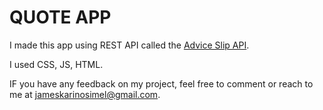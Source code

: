 # QUOTE APP
I made this app using REST API called the [Advice Slip API](https://api.adviceslip.com/).

I used CSS, JS, HTML.

IF you have any feedback on my project, feel free to comment or reach to me at jameskarinosimel@gmail.com.
